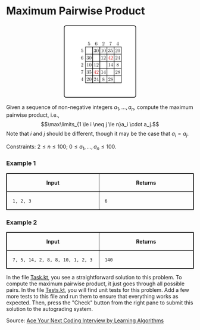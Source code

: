 <style>
.samples th, .samples td {
    border: 1px solid black;
    border-collapse: collapse;
    padding: 15px;
    width: 300px;
    /*max-width: 100%;*/
    /*text-align: center;*/
    /*alignment: center;*/
}

.sample th, .sample td {
    border: 1px solid black;
    padding: 15px;
    width: 300px;
    /*max-width: 100%;*/
    /*text-align: center;*/
    /*alignment: center;*/
}

.sample td {
    border-top: none;
    border-bottom: none;
}

.sample table {
    border-collapse: collapse;
    border: 1px solid black;
}

.logo {
    display: flex;
    justify-content: center;
}

.logo img {
    width: 200px;
    align: center;
}

.code span {
    line-height: 22px;
}
</style>

# Maximum Pairwise Product

<div class="logo">
    <img src="../../images/max_pairwise_product_logo.png">
</div>

Given a sequence of non-negative integers
$a_1, \dots, a_{n}$,
compute the maximum pairwise product, i.e.,
$$\max\limits_{1 \le i \neq j \le n}a_i \cdot a_j.$$
Note that $i$ and $j$ should be different, though it may be the case
that $a_i=a_j$.

Constraints: $2 \le n \le 100$; $0 \le a_1, \dots, a_{n} \le 100$.

### Example 1

<div class="sample">

| Input     | Returns |
|-----------|---------|
| `1, 2, 3` | `6`     |

</div>

### Example 2

<div class="sample">

| Input                            | Returns |
|----------------------------------|---------|
| `7, 5, 14, 2, 8, 8, 10, 1, 2, 3` | `140`   |

</div>

In the file
[Task.kt](course://Warmup/Maximum%20Pairwise%20Product/src/Task.kt),
you see a straightforward solution to
this problem. To compute the maximum pairwise product,
it just goes through all possible pairs.
In the file
[Tests.kt](course://Warmup/Maximum%20Pairwise%20Product/test/Tests.kt),
you will find unit tests for this problem.
Add a few more tests to this file and run them to ensure that
everything works as expected. Then, press the "Check" button
from the right pane to submit this solution to the autograding system.

Source:
[Ace Your Next Coding Interview by Learning Algorithms](https://bit.ly/acecogniterra)